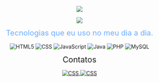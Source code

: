 <p align="center">
    <img src="https://readme-typing-svg.demolab.com?font=Fira+Code&weight=500&size=21&duration=3000&pause=1000&color=6FADFF&center=true&vCenter=true&width=600&height=109&lines=Ol%C3%A1!+Eu+sou+o+Guilherme+Augusto+%F0%9F%98%83;Estou+graduando+em+Sistemas+de+informa%C3%A7%C3%A3o;Seja+bem-vindo!">
</p>

<p align="center">
    <img src="https://github-readme-stats.vercel.app/api?username=GuilhermeADev&show_icons=true&theme=tokyonight"><br/>
</p>

<p align="center">
    <span style="color: #6FADFF; font-size: 20px">Tecnologias que eu uso no meu dia a dia.</span>
</p>

<p align="center">
    <img align="center" alt="HTML5" src="https://img.shields.io/badge/HTML5-E34F26?style=for-the-badge&logo=html5&logoColor=white">
    <img align="center" alt="CSS" src="https://img.shields.io/badge/CSS3-1572B6?style=for-the-badge&logo=css3&logoColor=white">
    <img align="center" alt="JavaScript" src="https://img.shields.io/badge/JavaScript-F7DF1E?style=for-the-badge&logo=javascript&logoColor=black">
    <img align="center" alt="Java" src="https://img.shields.io/badge/Java-ED8B00?style=for-the-badge&logo=openjdk&logoColor=white">
    <img align="center" alt="PHP" src="https://img.shields.io/badge/PHP-777BB4?style=for-the-badge&logo=php&logoColor=white">
    <img align="center" alt="MySQL" src="https://img.shields.io/badge/MySQL-00000F?style=for-the-badge&logo=mysql&logoColor=white">
</p>

<p align="center">
    <span style="color: #6FADA; font-size: 21px">Contatos</span>
</p>

<p align="center">
    <a href="https://www.linkedin.com/in/guilherme-augusto-05bb0425b/">
        <img align="center" alt="CSS" src="https://img.shields.io/badge/LinkedIn-0077B5?style=for-the-badge&logo=linkedin&logoColor=white">
    </a>
    <a href="mailto:guilhermeabed@gmail.com">
        <img align="center" alt="CSS" src="https://img.shields.io/badge/Gmail-D14836?style=for-the-badge&logo=gmail&logoColor=white">
    </a>
</p>
